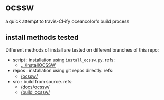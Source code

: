 # ocssw
a quick attempt to travis-CI-ify oceancolor's build process

## install methods tested
Different methods of install are tested on different branches of this repo:

* script : installation using `install_ocssw.py`. refs:
    * [.../InstallOCSSW](https://seadas.gsfc.nasa.gov/help/seadas-processing/InstallOCSSW.html)
* repos  : installation using git repos directly. refs:
    * [/ocssw/](https://oceandata.sci.gsfc.nasa.gov/ocssw/)
* src    : build from source. refs:
    * [/docs/ocssw/](https://oceancolor.gsfc.nasa.gov/docs/ocssw/index.html)
    * [/build_ocssw/](https://seadas.gsfc.nasa.gov/build_ocssw/)
